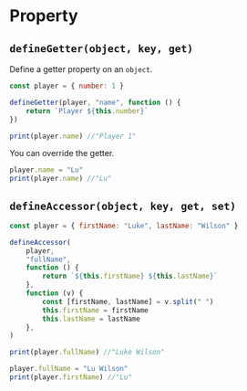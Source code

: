 # Property

## `defineGetter(object, key, get)`

Define a getter property on an `object`.

```javascript
const player = { number: 1 }

defineGetter(player, "name", function () {
	return `Player ${this.number}`
})

print(player.name) //"Player 1"
```

You can override the getter.

```javascript
player.name = "Lu"
print(player.name) //"Lu"
```

## `defineAccessor(object, key, get, set)`

```javascript
const player = { firstName: "Luke", lastName: "Wilson" }

defineAccessor(
	player,
	"fullName",
	function () {
		return `${this.firstName} ${this.lastName}`
	},
	function (v) {
		const [firstName, lastName] = v.split(" ")
		this.firstName = firstName
		this.lastName = lastName
	},
)

print(player.fullName) //"Luke Wilson"

player.fullName = "Lu Wilson"
print(player.firstName) //"Lu"
```
